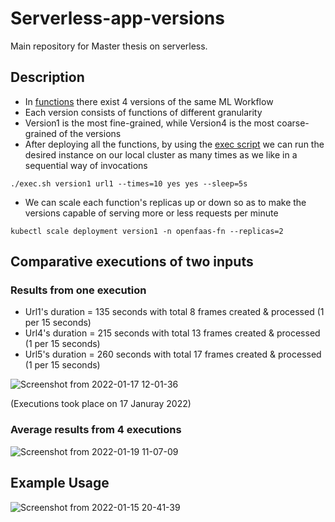 # Serverless-app-versions

Main repository for Master thesis on serverless.

## Description
* In [functions](https://github.com/dimgiagos44/Serverless-app-versions/tree/main/functions) there exist 4 versions of the same ML Workflow
* Each version consists of functions of different granularity
* Version1 is the most fine-grained, while Version4 is the most coarse-grained of the versions
* After deploying all the functions, by using the [exec script](https://github.com/dimgiagos44/Serverless-app-versions/blob/main/exec.sh)
we can run the desired instance on our local cluster as many times as we like in a sequential way of invocations
```
./exec.sh version1 url1 --times=10 yes yes --sleep=5s
```
* We can scale each function's replicas up or down so as to make the versions capable
of serving more or less requests per minute
```
kubectl scale deployment version1 -n openfaas-fn --replicas=2
```

## Comparative executions of two inputs
### Results from one execution
* Url1's duration = 135 seconds with total  8 frames created & processed (1 per 15 seconds)
* Url4's duration = 215 seconds with total 13 frames created & processed (1 per 15 seconds)
* Url5's duration = 260 seconds with total 17 frames created & processed (1 per 15 seconds)

![Screenshot from 2022-01-17 12-01-36](https://user-images.githubusercontent.com/57920951/149748857-ba70a7fa-cb70-41b0-b722-875a07e30ae3.png)

(Executions took place on 17 Januray 2022)

### Average results from 4 executions

![Screenshot from 2022-01-19 11-07-09](https://user-images.githubusercontent.com/57920951/150099964-1a678f9d-4758-480c-9b28-c9f77a38cf26.png)


## Example Usage

![Screenshot from 2022-01-15 20-41-39](https://user-images.githubusercontent.com/57920951/149634004-1356f129-a036-4c0b-857b-aa24e710a2ba.png)


